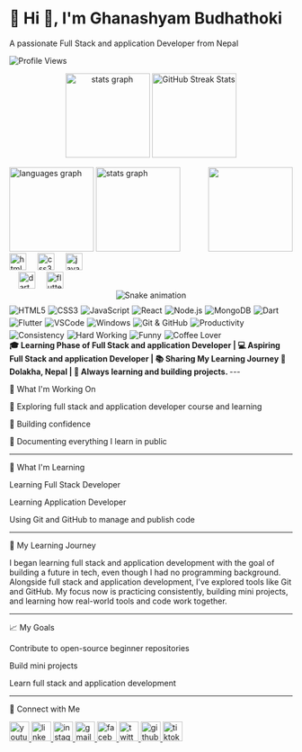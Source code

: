  # 💫 Hi 👋, I'm Ghanashyam Budhathoki
A passionate Full Stack and application Developer from Nepal





<img src="https://komarev.com/ghpvc/?username=ghanashyambudhathoki01&style=plastic&color=blueviolet" alt="Profile Views"/>  
<p align="center">  

  <img src="https://github-readme-stats.vercel.app/api?username=ghanashyambudhathoki01&show_icons=true&count_private=true&include_all_commits=true&theme=dracula&hide_border=false" height="150" alt="stats graph" />

  <img src="https://github-readme-streak-stats.herokuapp.com/?user=ghanashyambudhathoki01&theme=dracula&hide_border=false&hide_total=true" height="150" alt="GitHub Streak Stats" />  

</p>    <!-- Top Languages -->    <img src="https://github-readme-stats.vercel.app/api/top-langs?username=ghanashyambudhathoki01&locale=en&hide_title=false&layout=compact&card_width=320&langs_count=5&theme=dracula&hide_border=false" height="150" alt="languages graph" />  </div> 

  <img src="https://github-readme-stats.vercel.app/api?username=ghanashyambudhathoki01&show_icons=true&count_private=true&include_all_commits=true&theme=dracula&hide_border=false" height="150" alt="stats graph" /> 

<img align="right" height="150" src="https://camo.githubusercontent.com/2366b34bb903c09617990fb5fff4622f3e941349e846ddb7e73df872a9d21233/68747470733a2f2f63646e2e6472696262626c652e636f6d2f75736572732f3733303730332f73637265656e73686f74732f363538313234332f6176656e746f2e676966" />  

<div align="left">  
  <img src="https://cdn.jsdelivr.net/gh/devicons/devicon/icons/html5/html5-original.svg" height="30" alt="html5 logo" />  
  <img width="12" />  
  <img src="https://cdn.jsdelivr.net/gh/devicons/devicon/icons/css3/css3-original.svg" height="30" alt="css3 logo" />  
  <img width="12" />  
  <img src="https://cdn.jsdelivr.net/gh/devicons/devicon/icons/javascript/javascript-original.svg" height="30" alt="javascript logo" />  
  <div align="left">  
<img width="12" />  
  <img src="https://cdn.jsdelivr.net/gh/devicons/devicon/icons/dart/dart-original.svg" height="30" alt="dart logo" />  
  <img width="12" />  
  <img src="https://cdn.jsdelivr.net/gh/devicons/devicon/icons/flutter/flutter-original.svg" height="30" alt="flutter logo" />  </div>  </div>  

<!-- Snake Game Repo View -->  <div align="center">  
  <img src="https://profile-readme-generator.com/assets/snake.svg" alt="Snake animation" />  
</div>  <div style="display: flex; flex-wrap: wrap; gap: 5px; align-items: center; margin-top: 10px;">    <!-- Tech Stack -->    <img src="https://img.shields.io/badge/HTML5-E34F26?style=for-the-badge&logo=html5&logoColor=white" alt="HTML5">  
  <img src="https://img.shields.io/badge/CSS3-1572B6?style=for-the-badge&logo=css3&logoColor=white" alt="CSS3">  
  <img src="https://img.shields.io/badge/JavaScript-F7DF1E?style=for-the-badge&logo=javascript&logoColor=black" alt="JavaScript">  
  <img src="https://img.shields.io/badge/React-61DAFB?style=for-the-badge&logo=react&logoColor=black" alt="React">  
  <img src="https://img.shields.io/badge/Node.js-339933?style=for-the-badge&logo=node.js&logoColor=white" alt="Node.js">  
  <img src="https://img.shields.io/badge/MongoDB-47A248?style=for-the-badge&logo=mongodb&logoColor=white" alt="MongoDB">  
<img src="https://img.shields.io/badge/Dart-0175C2?style=for-the-badge&logo=dart&logoColor=white" alt="Dart">  
<img src="https://img.shields.io/badge/Flutter-02569B?style=for-the-badge&logo=flutter&logoColor=white" alt="Flutter">    <!-- Tools & Work -->    <img src="https://img.shields.io/badge/VSCode-007ACC?style=for-the-badge&logo=visual-studio-code&logoColor=white" alt="VSCode">  
  <img src="https://img.shields.io/badge/Windows-0078D6?style=for-the-badge&logo=windows&logoColor=white" alt="Windows">  
  <img src="https://img.shields.io/badge/Git-GitHub-181717?style=for-the-badge&logo=github&logoColor=white" alt="Git & GitHub">    <!-- Productivity & Personality -->    <img src="https://img.shields.io/badge/Productivity-20b2aa?style=for-the-badge&logo=notion&logoColor=white" alt="Productivity">  
  <img src="https://img.shields.io/badge/Consistency-ff6347?style=for-the-badge&logo=clockify&logoColor=white" alt="Consistency">  
  <img src="https://img.shields.io/badge/Hard_Working-ff8c00?style=for-the-badge&logo=zapier&logoColor=white" alt="Hard Working">  
  <img src="https://img.shields.io/badge/Funny-ff69b4?style=for-the-badge&logo=messenger&logoColor=white" alt="Funny">  
  <img src="https://img.shields.io/badge/Coffee-Love-6f4e37?style=for-the-badge&logo=coffeescript&logoColor=white" alt="Coffee Lover">  </div>  
<strong>  
🎓 Learning Phase of Full Stack and application Developer | 💻 Aspiring Full Stack and application Developer | 📚 Sharing My Learning Journey    
📍 Dolakha, Nepal | 🧠 Always learning and building projects.  
</strong>  
---

🚧 What I'm Working On

📘 Exploring full stack and application developer course and learning

🎯 Building confidence

🧰 Documenting everything I learn in public



---

🧠 What I'm Learning

Learning Full Stack Developer

Learning Application Developer

Using Git and GitHub to manage and publish code



---

📘 My Learning Journey

I began learning full stack and application  development with the goal of building a future in tech, even though I had no programming background.
Alongside full stack and application development, I’ve explored tools like Git and GitHub. My focus now is practicing consistently, building mini projects, and learning how real-world tools and code work together.


---

📈 My Goals

Contribute to open-source beginner repositories

Build mini projects

Learn full stack and application development



---

🔗 Connect with Me

<div align="left">  
  <!-- YouTube -->  
  <a href="https://www.youtube.com/@Decoded_By_Ghanashyam012" target="_blank">  
    <img src="https://img.shields.io/static/v1?message=YouTube&logo=youtube&color=FF0000&logoColor=white&style=for-the-badge" height="35" alt="youtube logo" />  
  </a>  
<a href="https://www.linkedin.com/in/ghanashyam-budhathoki-3a7014381?utm_source=share&utm_campaign=share_via&utm_content=profile&utm_medium=android_app" target="_blank">  
  <img src="https://img.shields.io/static/v1?message=LinkedIn&logo=linkedin&color=0A66C2&logoColor=white&style=for-the-badge" height="35" alt="linkedin logo" />  
</a>    <!-- Instagram -->    <a href="https://www.instagram.com/ghanashyam_072/" target="_blank">  
    <img src="https://img.shields.io/static/v1?message=Instagram&logo=instagram&color=E4405F&logoColor=white&style=for-the-badge" height="35" alt="instagram logo" />  
  </a>    <!-- Gmail -->    <a href="mailto:ghanashyambudhathoki03@gmail.com" target="_blank">  
    <img src="https://img.shields.io/static/v1?message=Gmail&logo=gmail&color=D14836&logoColor=white&style=for-the-badge" height="35" alt="gmail logo" />  
  </a>    <!-- Facebook -->    <a href="https://www.facebook.com/deepcore.codes" target="_blank">  
    <img src="https://img.shields.io/static/v1?message=Facebook&logo=facebook&color=1877F2&logoColor=white&style=for-the-badge" height="35" alt="facebook logo" />  
  </a>    <!-- Twitter / X -->    <a href="https://x.com/ghanashyam_072?t=66He60KVEe0fv27jO93r2Q&s=09" target="_blank">  
    <img src="https://img.shields.io/static/v1?message=Twitter&logo=twitter&color=1DA1F2&logoColor=white&style=for-the-badge" height="35" alt="twitter logo" />  
  </a>    <!-- GitHub -->    <a href="https://github.com/ghanashyambudhathoki01" target="_blank">  
    <img src="https://img.shields.io/static/v1?message=GitHub&logo=github&color=181717&logoColor=white&style=for-the-badge" height="35" alt="github logo" />  
  </a>    <!-- TikTok -->    <a href="https://tiktok.com/@samrajbudhathoki012" target="_blank">  
    <img src="https://img.shields.io/static/v1?message=TikTok&logo=tiktok&color=000000&logoColor=white&style=for-the-badge" height="35" alt="tiktok logo" />  
  </a>  
</div>  